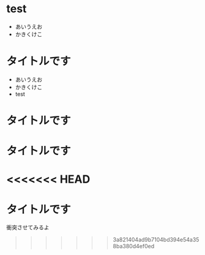 # test  

* あいうえお    
* かきくけこ

# タイトルです

* あいうえお
* かきくけこ
* test

# タイトルです

# タイトルです
<<<<<<< HEAD
=======
# タイトルです  
衝突させてみるよ

>>>>>>> 3a821404ad9b7104bd394e54a358ba380d4ef0ed
